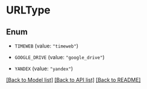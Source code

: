 # URLType

## Enum


* `TIMEWEB` (value: `"timeweb"`)

* `GOOGLE_DRIVE` (value: `"google_drive"`)

* `YANDEX` (value: `"yandex"`)


[[Back to Model list]](../README.md#documentation-for-models) [[Back to API list]](../README.md#documentation-for-api-endpoints) [[Back to README]](../README.md)


